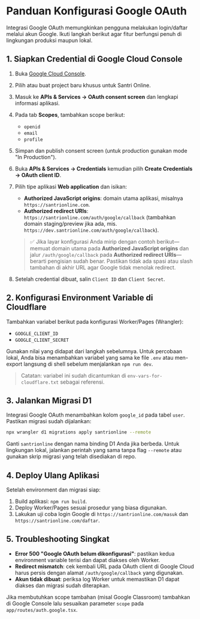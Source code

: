 # Panduan Konfigurasi Google OAuth

Integrasi Google OAuth memungkinkan pengguna melakukan login/daftar melalui akun Google.
Ikuti langkah berikut agar fitur berfungsi penuh di lingkungan produksi maupun lokal.

## 1. Siapkan Credential di Google Cloud Console

1. Buka [Google Cloud Console](https://console.cloud.google.com/).
2. Pilih atau buat project baru khusus untuk Santri Online.
3. Masuk ke **APIs & Services → OAuth consent screen** dan lengkapi informasi aplikasi.
4. Pada tab **Scopes**, tambahkan scope berikut:
   - `openid`
   - `email`
   - `profile`
5. Simpan dan publish consent screen (untuk production gunakan mode "In Production").
6. Buka **APIs & Services → Credentials** kemudian pilih **Create Credentials → OAuth client ID**.
7. Pilih tipe aplikasi **Web application** dan isikan:
   - **Authorized JavaScript origins**: domain utama aplikasi, misalnya `https://santrionline.com`.
   - **Authorized redirect URIs**: `https://santrionline.com/auth/google/callback`
     (tambahkan domain staging/preview jika ada, mis. `https://dev.santrionline.com/auth/google/callback`).

   > ✅ Jika layar konfigurasi Anda mirip dengan contoh berikut—memuat domain utama pada **Authorized JavaScript origins** dan jalur `/auth/google/callback` pada **Authorized redirect URIs**—berarti pengisian sudah benar. Pastikan tidak ada spasi atau slash tambahan di akhir URL agar Google tidak menolak redirect.

8. Setelah credential dibuat, salin `Client ID` dan `Client Secret`.

## 2. Konfigurasi Environment Variable di Cloudflare

Tambahkan variabel berikut pada konfigurasi Worker/Pages (Wrangler):

- `GOOGLE_CLIENT_ID`
- `GOOGLE_CLIENT_SECRET`

Gunakan nilai yang didapat dari langkah sebelumnya. Untuk percobaan lokal, Anda bisa menambahkan
variabel yang sama ke file `.env` atau men-export langsung di shell sebelum menjalankan `npm run dev`.

> Catatan: variabel ini sudah dicantumkan di `env-vars-for-cloudflare.txt` sebagai referensi.

## 3. Jalankan Migrasi D1

Integrasi Google OAuth menambahkan kolom `google_id` pada tabel `user`. Pastikan migrasi sudah dijalankan:

```sh
npx wrangler d1 migrations apply santrionline --remote
```

Ganti `santrionline` dengan nama binding D1 Anda jika berbeda. Untuk lingkungan lokal, jalankan
perintah yang sama tanpa flag `--remote` atau gunakan skrip migrasi yang telah disediakan di repo.

## 4. Deploy Ulang Aplikasi

Setelah environment dan migrasi siap:

1. Build aplikasi: `npm run build`.
2. Deploy Worker/Pages sesuai prosedur yang biasa digunakan.
3. Lakukan uji coba login Google di `https://santrionline.com/masuk` dan `https://santrionline.com/daftar`.

## 5. Troubleshooting Singkat

- **Error 500 "Google OAuth belum dikonfigurasi"**: pastikan kedua environment variable terisi dan
  dapat diakses oleh Worker.
- **Redirect mismatch**: cek kembali URL pada OAuth client di Google Cloud harus persis dengan
  alamat `/auth/google/callback` yang digunakan.
- **Akun tidak dibuat**: periksa log Worker untuk memastikan D1 dapat diakses dan migrasi sudah diterapkan.

Jika membutuhkan scope tambahan (misal Google Classroom) tambahkan di Google Console lalu sesuaikan
parameter `scope` pada `app/routes/auth.google.tsx`.
